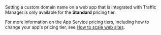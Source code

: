 Setting a custom domain name on a web app that is integrated with Traffic Manager is only available for the **Standard** pricing tier.  

For more information on the App Service pricing tiers, including how to change your app's pricing tier, see [How to scale web sites](../articles/app-service/web-sites-scale.md).

